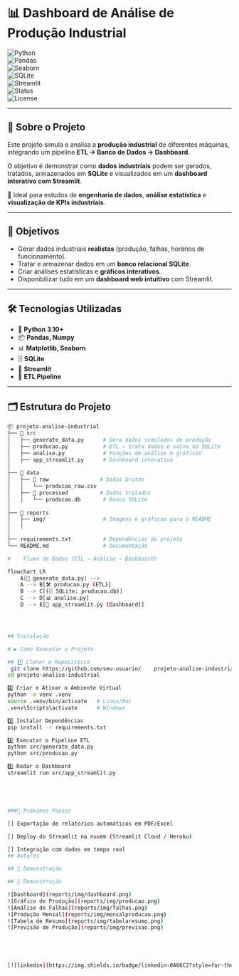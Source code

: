 # 📊 Dashboard de Análise de Produção Industrial

![Python](https://img.shields.io/badge/Python-3.10%2B-blue?logo=python)  
![Pandas](https://img.shields.io/badge/Pandas-Data%20Analysis-orange?logo=pandas)  
![Seaborn](https://img.shields.io/badge/Seaborn-Visualization-9cf?logo=plotly)  
![SQLite](https://img.shields.io/badge/SQLite-Database-lightgrey?logo=sqlite)  
![Streamlit](https://img.shields.io/badge/Streamlit-Dashboard-ff4b4b?logo=streamlit)  
![Status](https://img.shields.io/badge/Status-Em%20Desenvolvimento-yellow)  
![License](https://img.shields.io/badge/License-MIT-green)

---

## 📌 Sobre o Projeto
Este projeto simula e analisa a **produção industrial** de diferentes máquinas, integrando um pipeline **ETL → Banco de Dados → Dashboard**.  

O objetivo é demonstrar como **dados industriais** podem ser gerados, tratados, armazenados em **SQLite** e visualizados em um **dashboard interativo com Streamlit**.  

🔎 Ideal para estudos de **engenharia de dados**, **análise estatística** e **visualização de KPIs industriais**.

---

## 🎯 Objetivos
- Gerar dados industriais **realistas** (produção, falhas, horários de funcionamento).  
- Tratar e armazenar dados em um **banco relacional SQLite**.  
- Criar análises estatísticas e **gráficos interativos**.  
- Disponibilizar tudo em um **dashboard web intuitivo** com Streamlit.  

---

## 🛠️ Tecnologias Utilizadas
- 🐍 **Python 3.10+**
- 📦 **Pandas, Numpy**
- 📊 **Matplotlib, Seaborn**
- 🗄️ **SQLite**
- 🚀 **Streamlit**
- 🔧 **ETL Pipeline**

---

## 🗂️ Estrutura do Projeto

```bash
📦 projeto-analise-industrial
├── 📂 src
│   ├── generate_data.py      # Gera dados simulados de produção
│   ├── producao.py           # ETL → trata dados e salva no SQLite
│   ├── analise.py            # Funções de análise e gráficos
│   ├── app_streamlit.py      # Dashboard interativo
│
├── 📂 data
│   ├── 📂 raw                # Dados brutos
│   │   └── producao_raw.csv
│   ├── 📂 processed          # Dados tratados
│   │   └── producao.db       # Banco SQLite
│
├── 📂 reports
│   ├── img/                  # Imagens e gráficos para o README
│   │   
│
├── requirements.txt          # Dependências do projeto
└── README.md                 # Documentação

#    Fluxo de Dados (ETL → Análise → Dashboard)

flowchart LR
    A[📄 generate_data.py] -->
    A --> B[🛠️ producao.py (ETL)]
    B --> C[(🗄️ SQLite: producao.db)]
    C --> D[📊 analise.py]
    D --> E[🚀 app_streamlit.py (Dashboard)]




## Instalação

# ▶️ Como Executar o Projeto

## 1️⃣ Clonar o Repositório
 git clone https://github.com/seu-usuario/    projeto-analise-industrial.git
cd projeto-analise-industrial

2️⃣ Criar e Ativar o Ambiente Virtual
python -m venv .venv
source .venv/bin/activate   # Linux/Mac
.venv\Scripts\activate      # Windows

3️⃣ Instalar Dependências
pip install -r requirements.txt

4️⃣ Executar o Pipeline ETL
python src/generate_data.py
python src/producao.py

5️⃣ Rodar o Dashboard
streamlit run src/app_streamlit.py





###🚀 Próximos Passos

[] Exportação de relatórios automáticos em PDF/Excel

[] Deploy do Streamlit na nuvem (Streamlit Cloud / Heroku)

[] Integração com dados em tempo real
## Autores

## 📸 Demonstração

## 📸 Demonstração

![Dashboard](reports/img/dashboard.png)
![Gráfico de Produção](reports/img/producao.png)
![Análise de Falhas](reports/img/falhas.png)
![Produção Mensal](reports/img/mensalproducao.png)
![Tabela de Resumo](reports/img/tabelaresumo.png)
![Previsão de Produção](reports/img/previsao.png)





[![linkedin](https://img.shields.io/badge/linkedin-0A66C2?style=for-the-badge&logo=linkedin&logoColor=white)](https://www.linkedin.com/in/marco-pinheiro-34256b373/)


